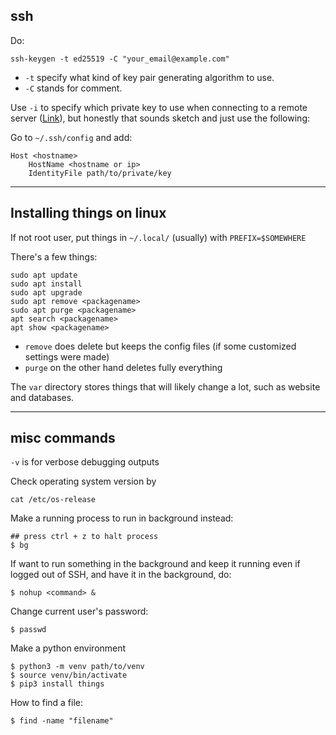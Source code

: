 ## ssh

Do:
```
ssh-keygen -t ed25519 -C "your_email@example.com"
```

- `-t` specify what kind of key pair generating algorithm to use. 
- `-C` stands for comment. 

Use `-i` to specify which private key to use when connecting to a remote server ([Link](https://serverfault.com/questions/295768/how-do-i-connect-to-ssh-with-a-different-public-key)), but honestly that sounds sketch and just use the following:

Go to `~/.ssh/config` and add:
```
Host <hostname>
	HostName <hostname or ip>
	IdentityFile path/to/private/key
```

---
## Installing things on linux

If not root user, put things in `~/.local/` (usually) with `PREFIX=$SOMEWHERE`

There's a few things:
```
sudo apt update
sudo apt install
sudo apt upgrade
sudo apt remove <packagename>
sudo apt purge <packagename>
apt search <packagename>
apt show <packagename>
```

- `remove` does delete but keeps the config files (if some customized settings were made)
- `purge` on the other hand deletes fully everything 

The `var` directory stores things that will likely change a lot, such as website and databases. 

---
## misc commands

`-v` is for verbose debugging outputs

Check operating system version by
```
cat /etc/os-release
```

Make a running process to run in background instead:
```
## press ctrl + z to halt process
$ bg
```

If want to run something in the background and keep it running even if logged out of SSH, and have it in the background, do:
```
$ nohup <command> &
```

Change current user's password:
```
$ passwd
```

Make a python environment
```
$ python3 -m venv path/to/venv
$ source venv/bin/activate
$ pip3 install things
```

How to find a file:
```
$ find -name "filename"
```